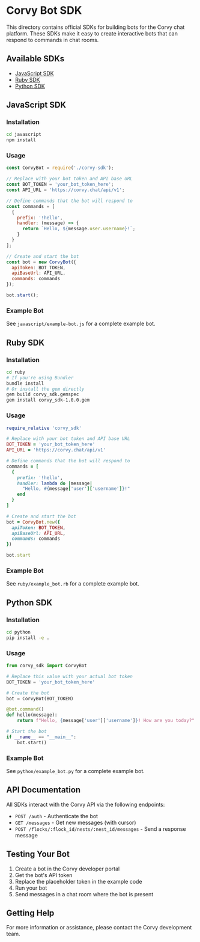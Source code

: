 # Corvy Bot SDK

This directory contains official SDKs for building bots for the Corvy chat platform. These SDKs make it easy to create interactive bots that can respond to commands in chat rooms.

## Available SDKs

- [JavaScript SDK](#javascript-sdk)
- [Ruby SDK](#ruby-sdk)
- [Python SDK](#python-sdk)

## JavaScript SDK

### Installation

```bash
cd javascript
npm install
```

### Usage

```javascript
const CorvyBot = require('./corvy-sdk');

// Replace with your bot token and API base URL
const BOT_TOKEN = 'your_bot_token_here';
const API_URL = 'https://corvy.chat/api/v1';

// Define commands that the bot will respond to
const commands = [
  {
    prefix: '!hello',
    handler: (message) => {
      return `Hello, ${message.user.username}!`;
    }
  }
];

// Create and start the bot
const bot = new CorvyBot({
  apiToken: BOT_TOKEN,
  apiBaseUrl: API_URL,
  commands: commands
});

bot.start();
```

### Example Bot

See `javascript/example-bot.js` for a complete example bot.

## Ruby SDK

### Installation

```bash
cd ruby
# If you're using Bundler
bundle install
# Or install the gem directly
gem build corvy_sdk.gemspec
gem install corvy_sdk-1.0.0.gem
```

### Usage

```ruby
require_relative 'corvy_sdk'

# Replace with your bot token and API base URL
BOT_TOKEN = 'your_bot_token_here'
API_URL = 'https://corvy.chat/api/v1'

# Define commands that the bot will respond to
commands = [
  {
    prefix: '!hello',
    handler: lambda do |message|
      "Hello, #{message['user']['username']}!"
    end
  }
]

# Create and start the bot
bot = CorvyBot.new({
  apiToken: BOT_TOKEN,
  apiBaseUrl: API_URL,
  commands: commands
})

bot.start
```

### Example Bot

See `ruby/example_bot.rb` for a complete example bot.

## Python SDK

### Installation

```bash
cd python
pip install -e .
```

### Usage

```python
from corvy_sdk import CorvyBot

# Replace this value with your actual bot token
BOT_TOKEN = 'your_bot_token_here'

# Create the bot
bot = CorvyBot(BOT_TOKEN)

@bot.command()
def hello(message):
    return f"Hello, {message['user']['username']}! How are you today?"

# Start the bot
if __name__ == "__main__":
    bot.start() 
```

### Example Bot

See `python/example_bot.py` for a complete example bot.

## API Documentation

All SDKs interact with the Corvy API via the following endpoints:

- `POST /auth` - Authenticate the bot
- `GET /messages` - Get new messages (with cursor)
- `POST /flocks/:flock_id/nests/:nest_id/messages` - Send a response message

## Testing Your Bot

1. Create a bot in the Corvy developer portal
2. Get the bot's API token
3. Replace the placeholder token in the example code
4. Run your bot
5. Send messages in a chat room where the bot is present

## Getting Help

For more information or assistance, please contact the Corvy development team. 